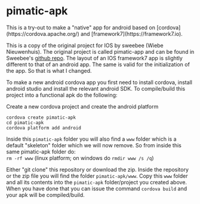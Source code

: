 <H1>pimatic-apk</H1>
This is a try-out to make a "native" app for android based on [cordova](https://cordova.apache.org/) and [framework7](https://framework7.io).

This is a copy of the original project for IOS by sweebee (Wiebe Nieuwenhuis). 
The original project is called pimatic-app and can be found in Sweebee's [github repo](https://github.com/sweebee/pimatic-app).
The layout of an IOS framework7 app is slightly different to that of an android app. The same is valid 
for the initialization of the app. So that is what I changed.<br>

To make a new android cordova app you first need to install cordova, install android studio and install the relevant android SDK.
To compile/build this project into a functional apk do the following:<br>

Create a new cordova project and create the android platform<br>
```
cordova create pimatic-apk
cd pimatic-apk
cordova platform add android
```
Inside this `pimatic-apk` folder you will also find a `www` folder which is a default "skeleton" folder which we will now remove.
So from inside this same pimatic-apk folder do:<br>
`rm -rf www` (linux platform; on windows do `rmdir www /s /q`)<br>

Either "git clone" this repository or download the zip.
Inside the repository or the zip file you will find the folder `pimatic-apk/www`.
Copy this `www` folder and all its contents into the `pimatic-apk` folder/project you created above.
When you have done that you can issue the command `cordova build` and your apk will be compiled/build.



